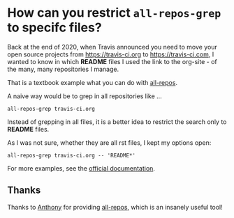 # How can you restrict `all-repos-grep` to specifc files?

Back at the end of 2020,
when Travis announced you need to move your open source projects from https://travis-ci.org to https://travis-ci.com,
I wanted to know in which **README** files I used the link to the org-site - of the many, many repositories I manage.

That is a textbook example what you can do with [all-repos](https://github.com/asottile/all-repos).

A naive way would be to grep in all repositories like ...

```
all-repos-grep travis-ci.org
```

Instead of grepping in all files,
it is a better idea to restrict the search only to **README** files.

As I was not sure,
whether they are all rst files, I kept my options open:

```
all-repos-grep travis-ci.org -- 'README*'
```

For more examples, see the [official documentation](https://github.com/asottile/all-repos#all-repos-grep-options-git_grep_options).

## Thanks

Thanks to [Anthony](https://twitter.com/codewithanthony) for providing [all-repos](https://github.com/asottile/all-repos), which is an insanely useful tool!
